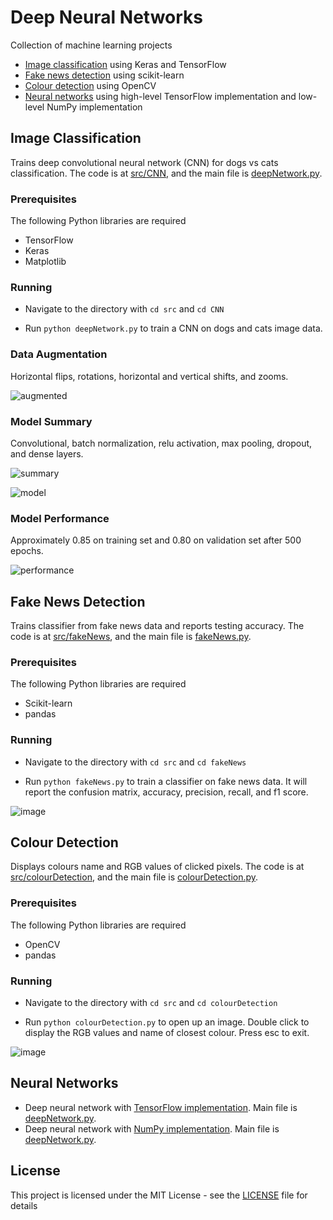 # Deep Neural Networks

Collection of machine learning projects

* [Image classification](#image-classification) using Keras and TensorFlow
* [Fake news detection](#fake-news-detection) using scikit-learn 
* [Colour detection](#colour-detection) using OpenCV
* [Neural networks](#neural-networks) using high-level TensorFlow implementation and low-level NumPy implementation

## Image Classification

Trains deep convolutional neural network (CNN) for dogs vs cats classification. The code is at [src/CNN](src/CNN), and the main file is [deepNetwork.py](src/CNN/deepNetwork.py).

### Prerequisites

The following Python libraries are required

* TensorFlow
* Keras
* Matplotlib

### Running

* Navigate to the directory with ```cd src``` and ```cd CNN```

* Run ```python deepNetwork.py``` to train a CNN on dogs and cats image data. 

### Data Augmentation

Horizontal flips, rotations, horizontal and vertical shifts, and zooms.

![augmented](images/augmented.png)

### Model Summary

Convolutional, batch normalization, relu activation, max pooling, dropout, and dense layers.

![summary](images/summary.png)

![model](images/model.png)

### Model Performance

Approximately 0.85 on training set and 0.80 on validation set after 500 epochs.

![performance](images/performance.png)

## Fake News Detection

Trains classifier from fake news data and reports testing accuracy. The code is at [src/fakeNews](src/fakeNews), and the main file is [fakeNews.py](src/fakeNews/fakeNews.py).

### Prerequisites

The following Python libraries are required

* Scikit-learn
* pandas

### Running

* Navigate to the directory with ```cd src``` and ```cd fakeNews```

* Run ```python fakeNews.py``` to train a classifier on fake news data. It will report the confusion matrix, accuracy, precision, recall, and f1 score.

![image](images/image.png)

## Colour Detection

Displays colours name and RGB values of clicked pixels. The code is at [src/colourDetection](src/colourDetection), and the main file is [colourDetection.py](src/colourDetection/colourDetection.py).

### Prerequisites

The following Python libraries are required

* OpenCV
* pandas

### Running

* Navigate to the directory with ```cd src``` and ```cd colourDetection```

* Run ```python colourDetection.py``` to open up an image. Double click to display the RGB values and name of closest colour. Press esc to exit.

![image](images/image1.png)

## Neural Networks

* Deep neural network with [TensorFlow implementation](src/tfNetwork). Main file is [deepNetwork.py](src/tfNetwork/deepNetwork.py).
* Deep neural network with [NumPy implementation](src/npNetwork). Main file is [deepNetwork.py](src/npNetwork/deepNetwork.py).

## License

This project is licensed under the MIT License - see the [LICENSE](LICENSE) file for details
